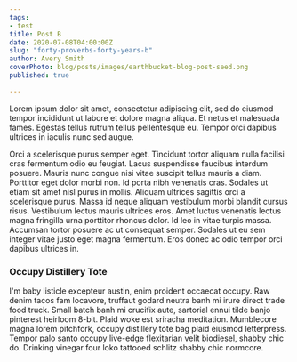 ```yaml
---
tags:
- test
title: Post B
date: 2020-07-08T04:00:00Z
slug: "forty-proverbs-forty-years-b"
author: Avery Smith
coverPhoto: blog/posts/images/earthbucket-blog-post-seed.png
published: true

---
```

Lorem ipsum dolor sit amet, consectetur adipiscing elit, sed do eiusmod tempor incididunt ut labore et dolore magna aliqua. Et netus et malesuada fames. Egestas tellus rutrum tellus pellentesque eu. Tempor orci dapibus ultrices in iaculis nunc sed augue.

<!-- endexcerpt -->

Orci a scelerisque purus semper eget. Tincidunt tortor aliquam nulla facilisi cras fermentum odio eu feugiat. Lacus suspendisse faucibus interdum posuere. Mauris nunc congue nisi vitae suscipit tellus mauris a diam. Porttitor eget dolor morbi non. Id porta nibh venenatis cras. Sodales ut etiam sit amet nisl purus in mollis. Aliquam ultrices sagittis orci a scelerisque purus. Massa id neque aliquam vestibulum morbi blandit cursus risus. Vestibulum lectus mauris ultrices eros. Amet luctus venenatis lectus magna fringilla urna porttitor rhoncus dolor. Id leo in vitae turpis massa. Accumsan tortor posuere ac ut consequat semper. Sodales ut eu sem integer vitae justo eget magna fermentum. Eros donec ac odio tempor orci dapibus ultrices in.

### Occupy Distillery Tote

I'm baby listicle excepteur austin, enim proident occaecat occupy. Raw denim tacos fam locavore, truffaut godard neutra banh mi irure direct trade food truck. Small batch banh mi crucifix aute, sartorial ennui tilde banjo pinterest heirloom 8-bit. Plaid woke est sriracha meditation. Mumblecore magna lorem pitchfork, occupy distillery tote bag plaid eiusmod letterpress. Tempor palo santo occupy live-edge flexitarian velit biodiesel, shabby chic do. Drinking vinegar four loko tattooed schlitz shabby chic normcore.
